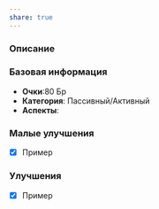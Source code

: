 ```yaml
---
share: true
---
```

### Описание

### Базовая информация
- **Очки**:80 Бр
- **Категория**: Пассивный/Активный
- **Аспекты**: 
### Малые улучшения
- [x] Пример
### Улучшения
- [x] Пример